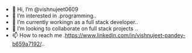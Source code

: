 - 👋 Hi, I’m @vishnujeet0609
- 👀 I’m interested in .programming..
- 🌱 I’m currently workingn as a full stack developer..
- 💞️ I’m looking to collaborate on full stack projects ..
- 📫 How to reach me .https://www.linkedin.com/in/vishnujeet-pandey-b659a7192/..

<!---
vishnujeet0609/vishnujeet0609 is a ✨ special ✨ repository because its `README.md` (this file) appears on your GitHub profile.
You can click the Preview link to take a look at your changes.
--->
